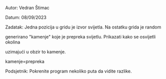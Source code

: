 
  Autor: Vedran Štimac
  
  Datum: 08/09/2023
  
  Zadatak: Jedna pozicija u gridu je izvor svijetla. Na ostatku grida je random
  
  generirano "kamenje" koje je prepreka svijetlu. Prikazati kako se osvijetli okolina
  
  uzimajući u obzir to kamenje.
  
  kamenje=prepreka
  
  Podsjetnik: Pokrenite program nekoliko puta da vidite razlike.
